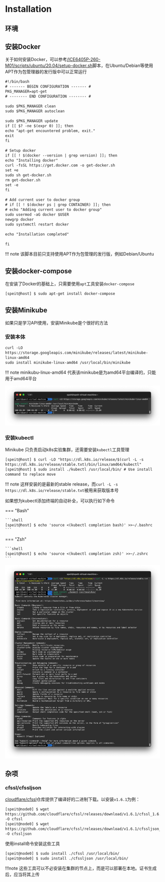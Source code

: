 # Installation

## 环境

## 安装Docker

关于如何安装Docker，可以参考[/ICE6405P-260-M01/scripts/ubuntu/20.04/setup-docker.sh](https://github.com/davidliyutong/ICE6405P-260-M01/blob/main/scripts/ubuntu/20.04/setup-docker.sh)脚本，在Ubuntu/Debian等使用APT作为包管理器的发行版中可以正常运行

```shell title="setup-docker.sh"
#!/bin/bash
# ------- BEGIN CONFIGURATION ------- #
PKG_MANAGER=apt-get
# -------- END CONFIGURATION -------- #

sudo $PKG_MANAGER clean
sudo $PKG_MANAGER autoclean

sudo $PKG_MANAGER update
if [[ $? -ne $(expr 0) ]]; then
echo "apt-get encountered problem, exit."
exit
fi

# Setup docker
if [[ ! $(docker --version | grep version) ]]; then
echo "Installing docker"
curl -fsSL https://get.docker.com -o get-docker.sh
set +e
sudo sh get-docker.sh
rm get-docker.sh
set -e
fi

# Add current user to docker group
# if [[ ! $(docker ps | grep CONTAINER) ]]; then 
# echo "Adding current user to docker group"
sudo usermod -aG docker $USER
newgrp docker
sudo systemctl restart docker

echo "Installation completed"

fi
```

!!! note
    该脚本目前只支持使用APT作为包管理的发行版，例如Debian/Ubuntu

## 安装docker-compose

在安装了Docker的基础上，只需要使用`apt`工具安装`docker-compose`

```shell
[speit@host] $ sudo apt-get install docker-compose
```

## 安装Minikube

如果只是学习API使用，安装Minikube是个很好的方法

### 安装本体

```shell
curl -LO https://storage.googleapis.com/minikube/releases/latest/minikube-linux-amd64
sudo install minikube-linux-amd64 /usr/local/bin/minikube
```

!!! note
    minikubu-linux-amd64 代表该minikube是为amd64平台编译的，只能用于amd64平台

![Minikube installation](img/20220417230357.png)

### 安装kubectl

Minikube 只负责启动k8s实验集群，还需要安装`kubectl`工具管理

```shell
[speit@host] $ curl -LO "https://dl.k8s.io/release/$(curl -L -s https://dl.k8s.io/release/stable.txt)/bin/linux/amd64/kubectl"
[speit@host] $ sudo install ./kubectl /usr/local/bin/ # Use install command to replace move
```

!!! note
    这样安装的是最新的stable release，而`curl -L -s https://dl.k8s.io/release/stable.txt`被用来获取版本号

如果想为kubectl添加终端的自动补全，可以执行如下命令

=== "Bash"

    ```shell
    [speit@host] $ echo 'source <(kubectl completion bash)' >>~/.bashrc
    ```

=== "Zsh"

    ```shell
    [speit@host] $ echo 'source <(kubectl completion zsh)' >>~/.zshrc
    ```

![Kubctl installation](img/20220417225246.png)

## 杂项

### cfssl/cfssljson

[cloudflare/cfssl](https://github.com/cloudflare/cfssl/releases)仓库提供了编译好的二进制下载。以安装`v1.6.1`为例：

```shell
[speit@node0] $ wget https://github.com/cloudflare/cfssl/releases/download/v1.6.1/cfssl_1.6.1_linux_amd64 -O cfssl
[speit@node0] $ wget https://github.com/cloudflare/cfssl/releases/download/v1.6.1/cfssljson_1.6.1_linux_amd64 -O cfssljson
```

使用install命令安装这些工具

```shell
[speit@node0] $ sudo install ./cfssl /usr/local/bin/
[speit@node0] $ sudo install ./cfssljson /usr/local/bin/
```

!!!note
    这些工具可以不必安装在集群的节点上，而是可以部署在本地。证书生成后，应当将其上传